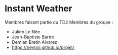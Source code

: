# Instant Weather 
Membres faisant partie du TD2
Membres du groupe :
- Julien Le Née
- Jean-Baptiste Bartre
- Demian Bretin Alvarez
- https://neytirii.github.io/projet/
